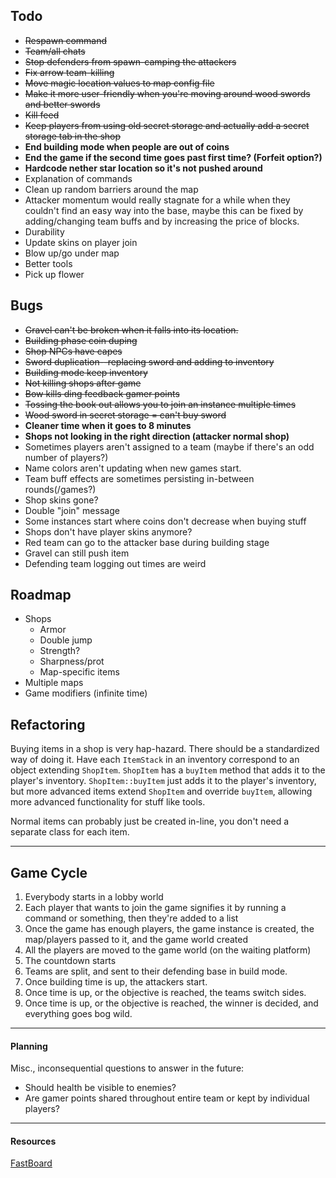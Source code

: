 ## Todo

- ~~Respawn command~~
- ~~Team/all chats~~
- ~~Stop defenders from spawn-camping the attackers~~
- ~~Fix arrow team-killing~~
- ~~Move magic location values to map config file~~
- ~~Make it more user-friendly when you're moving around wood swords and better swords~~
- ~~Kill feed~~
- ~~Keep players from using old secret storage and actually add a secret storage tab in the shop~~
- **End building mode when people are out of coins**
- **End the game if the second time goes past first time? (Forfeit option?)**
- **Hardcode nether star location so it's not pushed around**
- Explanation of commands
- Clean up random barriers around the map
- Attacker momentum would really stagnate for a while when they couldn't find an easy way into the base, maybe this can
  be fixed by adding/changing team buffs and by increasing the price of blocks.
- Durability
- Update skins on player join
- Blow up/go under map
- Better tools
- Pick up flower

## Bugs

- ~~Gravel can't be broken when it falls into its location.~~
- ~~Building phase coin duping~~
- ~~Shop NPCs have capes~~
- ~~Sword duplication--replacing sword and adding to inventory~~
- ~~Building mode keep inventory~~
- ~~Not killing shops after game~~
- ~~Bow kills ding feedback gamer points~~
- ~~Tossing the book out allows you to join an instance multiple times~~
- ~~Wood sword in secret storage = can't buy sword~~
- **Cleaner time when it goes to 8 minutes**
- **Shops not looking in the right direction (attacker normal shop)**
- Sometimes players aren't assigned to a team (maybe if there's an odd number of players?)
- Name colors aren't updating when new games start.
- Team buff effects are sometimes persisting in-between rounds(/games?)
- Shop skins gone?
- Double "join" message
- Some instances start where coins don't decrease when buying stuff
- Shops don't have player skins anymore?
- Red team can go to the attacker base during building stage
- Gravel can still push item
- Defending team logging out times are weird

## Roadmap

- Shops
    - Armor
    - Double jump
    - Strength?
    - Sharpness/prot
  - Map-specific items
- Multiple maps
- Game modifiers (infinite time)

## Refactoring

Buying items in a shop is very hap-hazard. There should be a standardized way of doing it. Have each `ItemStack` in an
inventory correspond to an object extending `ShopItem`. `ShopItem` has a `buyItem` method that adds it to the player's
inventory. `ShopItem::buyItem` just adds it to the player's inventory, but more advanced items extend `ShopItem` and
override `buyItem`, allowing more advanced functionality for stuff like tools.

Normal items can probably just be created in-line, you don't need a separate class for each item.

---

## Game Cycle

1. Everybody starts in a lobby world
2. Each player that wants to join the game signifies it by running a command or something, then they're added to a list
3. Once the game has enough players, the game instance is created, the map/players passed to it, and the game world
   created
4. All the players are moved to the game world (on the waiting platform)
5. The countdown starts
6. Teams are split, and sent to their defending base in build mode.
7. Once building time is up, the attackers start.
8. Once time is up, or the objective is reached, the teams switch sides.
9. Once time is up, or the objective is reached, the winner is decided, and everything goes bog wild.

---

#### Planning

Misc., inconsequential questions to answer in the future:

- Should health be visible to enemies?
- Are gamer points shared throughout entire team or kept by individual players?

---

#### Resources

[FastBoard](https://github.com/MrMicky-FR/FastBoard)